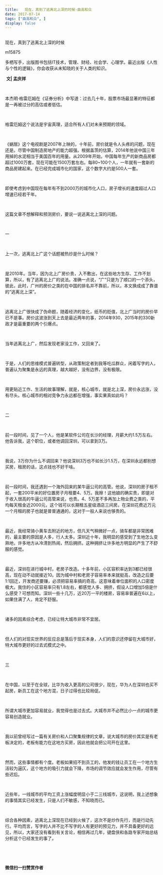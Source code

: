 ```yaml
---
title:   现在，真到了逃离北上深的时候-曲高和众
date: 2017-07-14
tags: ["曲高和众", ]
display: false
---
```



## 



现在，真到了逃离北上深的时候




m15875




多栖写手，出版图书包括IT技术，管理、财经、社会学、心理学。最近出版《人性与个性的逻辑》，你会收获从未知晓的关于人类的知识。


&nbsp;**文| 孟庆祥**

&nbsp;

本杰明·格雷厄姆在《证券分析》中写道：过去几十年，股票市场最显著的特征都是一再被过分的高估或者低估。

&nbsp;

格雷厄姆这个说法是宇宙真理，适合所有人们对未来预期的领域。

&nbsp;

《蜗居》这个电视剧是2007年上映的，十年前，房价就是令人头疼的问题，现在还是。尽管中国制造房地产的能力超强。根据盖茨的估算，2014年他说中国三年用掉的水泥相当于美国百年的用量。从2009年开始，中国每年生产的新商品房都超过1000万套，现在可能在1500万套左右。每80~100个人，一年就有一套新的商品房建起来。在已经完成城市化的国家，这个数字大约是500人一套。

&nbsp;

即使考虑到中国现在每年有不到2000万的城市化人口，房子增长的速度超过人口增速已经若干年。

&nbsp;

这篇文章不想解释和预测房价，要说一说逃离北上深的问题。

&nbsp;

一

&nbsp;

上一次，逃离北上广这个话题被热炒是什么时候？

&nbsp;

是2010年。当年，因为北上广房价贵，入不敷出，在这些地方生存、工作不划算，所以，有了逃离北上广的说法。准确一点说，“广”只是为了顺口的一个添头，彼此，此时，广州的房价之类的在中国的排名并不靠前，所以，本文换成成了靠谱的“逃离北上深”。

&nbsp;

逃离北上广很快成了伪命题，随着经济的变化，纸币的贬值，北上广当时的房价早已不是事。房价这波涨到天上去是最近两年的事，2014年930，2015年的330新政才是最重要的两个引爆点。

&nbsp;

当年逃离北上广，然后发现老家没工作，又回来了。

&nbsp;

于是，人们的思维模式普遍转型，从政策制定者到我等吃瓜群众，闲着写字的人，普遍认为聚集是永远的真理，越大越好，没有边界，没有极限。

&nbsp;

用更贴近工作、生活的故事理解，就是，核心城市，就是北上深，房价永远涨，没有尽头。核心城市的相对竞争力永远都在增强，事实果真如此吗？

&nbsp;

二

&nbsp;

前一段时间，见了一个人，他是某软件公司在长沙的经理，月薪大约1.5万左右。他告诉我，这个职位，或者他调回深圳，可以拿到3万。

&nbsp;

我说，3万你为什么不调回来？他说深圳3万也不如长沙1.5万，在深圳永远都别想买房，租房的话，这点钱也不好干啥。

&nbsp;

前一段时间，我还遇到一个海外回来的某牛逼公司的高管。他说，深圳的房子租不起，一套200平米的好位置房子月租要4、5万。我擦！这他娘的确实贵，即是对于收入很高的牛逼公司高管来说，也贵。4、5万差不多再加上物业费之类的，平均每天租金近2000元，这个钱可以长期租五星级酒店三间房。在深圳花费近万元一个月租的房子也就是普普通通的，这对于一般人来说也够贵的。

&nbsp;

最近，我经常骑小黄车去附近的地方，但凡天气稍微好一点，骑车都是非常困难的，最主要的原因是人多，行人太多。深圳近十年，我明显的感受到了生地怎么变熟地，许多地方从冷清到热闹，然后拥挤。这种拥挤让许多地方明显的产生了不舒服的感觉。

&nbsp;

最近，深圳在进行城中村，老房子改造。十多年前，小区容积率达到3都已经很高，现在动不动就接近10。因为城中村和老房子容易率本来就挺高，改造之后要1:1回迁，开发商还要赚，必须把容易率搞的奇高，这意味着单位面积的人口密度极大。我住的小区容易率只有1.8左右，都感觉人多、拥挤，假设人口增加5倍是什么感受？可想而知。深圳一些十几万，近20万一平的楼房，容易率普遍在6以上，如果住满了人，肯定不舒服。

&nbsp;

诸多的因素综合考虑，已经让特大城市非常不宜居。

&nbsp;

但人们的对现实世界的反应总是落后于现实本身，人们的意识还停留在大城市好，特大城市更好的过去式模式之中。

&nbsp;

三

&nbsp;

在中国，以至于在全球，比华为收入更高的公司很少，现在，华为人在深圳也买不起房，新员工在这个地方混，日子过得也比较局促。

&nbsp;

所谓大城市更加容易就业，我觉得也是过去式。大城市并不必然比小一点的城市更容易创造就业。

&nbsp;

我以前曾经写过一篇有关房价和人口聚集规律的文章，说大城市的房价其实是有老板决定的，老板有能力在这地方买房，因此他就会把公司开在这里。

&nbsp;

然而，这些事情都有个度。老板如果招不到员工的，他发的钱让员工在一个地方生活较为逼仄，这个地方的吸引力就会下降，市场的调节效应就会发生作用，尽管有些迟后。

&nbsp;

近些年，一线城市的平均工资上涨幅度明显小于二三线城市，这说明，我上述想象的事情其实已经发生，只是人们不敏感，不知晓而已。

&nbsp;

综合各种因素，逃离北上深现在已经到火候了，这次不是炒作先行，而是行动先行。平均而言，写字的人并不比不写字的人有更好的预见力，并不具备更好的远见，所以，大家还没有看到有关言论，相信再过几年，键盘侠和各路专家开始总结分析这个已经发生的事了。

&nbsp;

&nbsp;




**微信扫一扫赞赏作者**